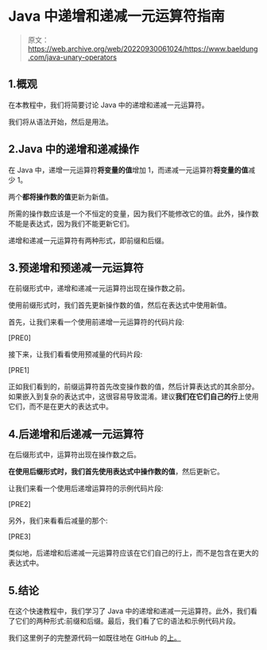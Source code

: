# Java 中递增和递减一元运算符指南

> 原文：<https://web.archive.org/web/20220930061024/https://www.baeldung.com/java-unary-operators>

## 1.概观

在本教程中，我们将简要讨论 Java 中的递增和递减一元运算符。

我们将从语法开始，然后是用法。

## 2.Java 中的递增和递减操作

在 Java 中，递增一元运算符**将变量的值**增加 1，而递减一元运算符**将变量的值**减少 1。

两个**都将操作数的值**更新为新值。

所需的操作数应该是一个不恒定的变量，因为我们不能修改它的值。此外，操作数不能是表达式，因为我们不能更新它们。

递增和递减一元运算符有两种形式，即前缀和后缀。

## 3.预递增和预递减一元运算符

在前缀形式中，递增和递减一元运算符出现在操作数之前。

使用前缀形式时，我们首先更新操作数的值，然后在表达式中使用新值。

首先，让我们来看一个使用前递增一元运算符的代码片段:

[PRE0]

接下来，让我们看看使用预减量的代码片段:

[PRE1]

正如我们看到的，前缀运算符首先改变操作数的值，然后计算表达式的其余部分。如果嵌入到复杂的表达式中，这很容易导致混淆。建议**我们在它们自己的行**上使用它们，而不是在更大的表达式中。

## 4.后递增和后递减一元运算符

在后缀形式中，运算符出现在操作数之后。

**在使用后缀形式时，我们首先使用表达式中操作数的值**，然后更新它。

让我们来看一个使用后递增运算符的示例代码片段:

[PRE2]

另外，我们来看看后减量的那个:

[PRE3]

类似地，后递增和后递减一元运算符应该在它们自己的行上，而不是包含在更大的表达式中。

## 5.结论

在这个快速教程中，我们学习了 Java 中的递增和递减一元运算符。此外，我们看了它们的两种形式:前缀和后缀。最后，我们看了它的语法和示例代码片段。

我们这里例子的完整源代码一如既往地在 GitHub 的[上。](https://web.archive.org/web/20220912083422/https://github.com/eugenp/tutorials/tree/master/core-java-modules/core-java-lang-operators)